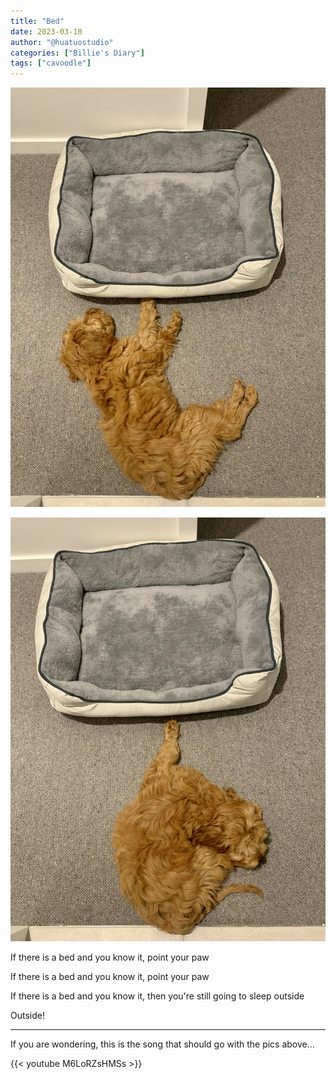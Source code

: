 ```yaml
---
title: "Bed"
date: 2023-03-10
author: "@huatuostudio"
categories: ["Billie's Diary"]
tags: ["cavoodle"]
---
```


![Billie and bed](https://github.com/huatuostudio/HTSWebRes/blob/main/img/20230310.jpeg?raw=true)

![Billie and bed](https://github.com/huatuostudio/HTSWebRes/blob/main/img/20230310a.jpeg?raw=true)

If there is a bed and you know it, point your paw

If there is a bed and you know it, point your paw

If there is a bed and you know it, then you're still going to sleep outside

Outside!

<hr> 

If you are wondering, this is the song that should go with the pics above...

{{< youtube M6LoRZsHMSs >}}
